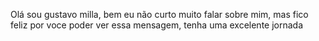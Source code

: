 Olá sou gustavo milla, bem eu não curto muito falar sobre mim, mas fico feliz por voce poder ver essa mensagem, tenha uma excelente jornada
